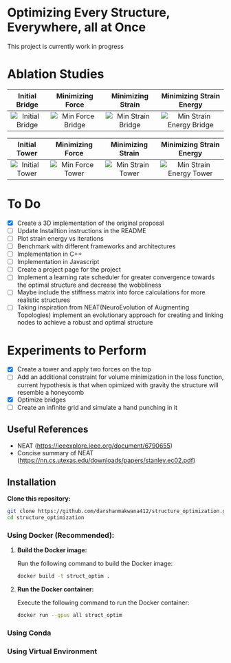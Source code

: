# Optimizing Every Structure, Everywhere, all at Once

This project is currently work in progress

# Ablation Studies

Initial Bridge             |   Minimizing Force | Minimizing Strain | Minimizing Strain Energy
:-------------------------:|:-------------------------:|:-------------------------:|:-------------------------:
![Initial Bridge](./samples/init_bridge.gif)  |  ![Min Force Bridge](./samples/min_force_bridge.gif) | ![Min Strain Bridge](./samples/min_strain_bridge.gif) |  ![Min Strain Energy Bridge](./samples/min_strain_energy_bridge.gif)

Initial Tower             |   Minimizing Force | Minimizing Strain | Minimizing Strain Energy
:-------------------------:|:-------------------------:|:-------------------------:|:-------------------------:
![Initial Tower](./samples/init_tower.gif)  |  ![Min Force Tower](./samples/min_force_tower.gif) | ![Min Strain Tower](./samples/min_strain_tower.gif) |  ![Min Strain Energy Tower](./samples/min_strain_energy_tower.gif)

# To Do
- [x] Create a 3D implementation of the original proposal
- [ ] Update Installtion instructions in the README
- [ ] Plot strain energy vs iterations
- [ ] Benchmark with different frameworks and architectures
 - [ ] Implementation in C++
 - [ ] Implementation in Javascript
 - [ ] Create a project page for the project 
- [ ] Implement a learning rate scheduler for greater convergence towards the optimal structure and decrease the wobbliness
- [ ] Maybe include the stiffness matrix into force calculations for more realistic structures
- [ ] Taking inspiration from NEAT(NeuroEvolution of Augmenting Topologies) implement an evolutionary approach for creating and linking nodes to achieve a robust and optimal structure

# Experiments to Perform
- [x] Create a tower and apply two forces on the top
- [ ] Add an additional constraint for volume minimization in the loss function, current hypothesis is that when opimized with gravity the structure will resemble a honeycomb
- [x] Optimize bridges
- [ ] Create an infinite grid and simulate a hand punching in it

## Useful References
- NEAT (https://ieeexplore.ieee.org/document/6790655)
- Concise summary of NEAT (https://nn.cs.utexas.edu/downloads/papers/stanley.ec02.pdf)

## Installation

**Clone this repository:**

```bash
git clone https://github.com/darshanmakwana412/structure_optimization.git
cd structure_optimization
```

### Using Docker (Recommended):

1. **Build the Docker image:**

    Run the following command to build the Docker image:

    ```bash
    docker build -t struct_optim .
    ```

2. **Run the Docker container:**

    Execute the following command to run the Docker container:
    ```bash
    docker run --gpus all struct_optim
    ```

### Using Conda

### Using Virtual Environment
